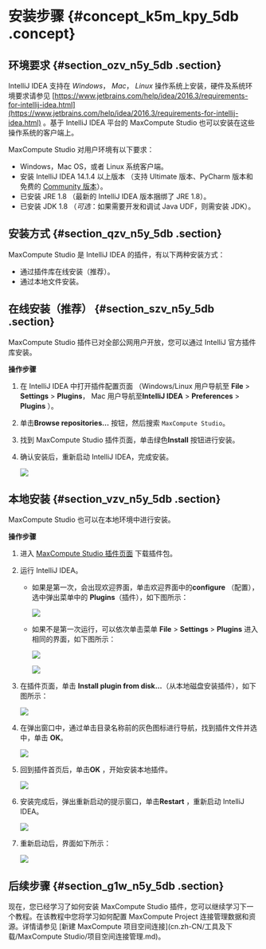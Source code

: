 # 安装步骤 {#concept_k5m_kpy_5db .concept}

## 环境要求 {#section_ozv_n5y_5db .section}

IntelliJ IDEA 支持在 *Windows*， *Mac*， *Linux* 操作系统上安装，硬件及系统环境要求请参见 [https://www.jetbrains.com/help/idea/2016.3/requirements-for-intellij-idea.html](https://www.jetbrains.com/help/idea/2016.3/requirements-for-intellij-idea.html) 。基于 IntelliJ IDEA 平台的 MaxCompute Studio 也可以安装在这些操作系统的客户端上。

MaxCompute Studio 对用户环境有以下要求：

-   Windows，Mac OS，或者 Linux 系统客户端。
-   安装 IntelliJ IDEA 14.1.4 以上版本 （支持 Ultimate 版本、PyCharm 版本和免费的 [Community 版本](https://www.jetbrains.com/idea/download/)）。
-   已安装 JRE 1.8 （最新的 IntelliJ IDEA 版本捆绑了 JRE 1.8）。
-   已安装 JDK 1.8 （*可选*：如果需要开发和调试 Java UDF，则需安装 JDK）。

## 安装方式 {#section_qzv_n5y_5db .section}

MaxCompute Studio 是 IntelliJ IDEA 的插件，有以下两种安装方式：

-   通过插件库在线安装（推荐）。
-   通过本地文件安装。

## 在线安装（推荐） {#section_szv_n5y_5db .section}

MaxCompute Studio 插件已对全部公网用户开放，您可以通过 IntelliJ 官方插件库安装。

**操作步骤**

1.  在 IntelliJ IDEA 中打开插件配置页面 （Windows/Linux 用户导航至 **File** \> **Settings** \> **Plugins**， Mac 用户导航至**IntelliJ IDEA** \> **Preferences** \> **Plugins** ）。
2.  单击**Browse repositories…** 按钮，然后搜索 `MaxCompute Studio`。

3.  找到 MaxCompute Studio 插件页面，单击绿色**Install** 按钮进行安装。

4.  确认安装后，重新启动 IntelliJ IDEA，完成安装。

    ![](http://static-aliyun-doc.oss-cn-hangzhou.aliyuncs.com/assets/img/12117/1555_zh-CN.png)


## 本地安装 {#section_vzv_n5y_5db .section}

MaxCompute Studio 也可以在本地环境中进行安装。

**操作步骤**

1.  进入 [MaxCompute Studio 插件页面](https://plugins.jetbrains.com/plugin/9193?spm=5176.doc44555.2.1.4hXBG1) 下载插件包。

2.  运行 IntelliJ IDEA。

    -   如果是第一次，会出现欢迎界面，单击欢迎界面中的**configure** （配置），选中弹出菜单中的 **Plugins**（插件），如下图所示：

        ![](http://static-aliyun-doc.oss-cn-hangzhou.aliyuncs.com/assets/img/12117/1556_zh-CN.png)

    -   如果不是第一次运行，可以依次单击菜单 **File** \> **Settings** \> **Plugins** 进入相同的界面，如下图所示：

        ![](http://static-aliyun-doc.oss-cn-hangzhou.aliyuncs.com/assets/img/12117/1557_zh-CN.png)

        ![](http://static-aliyun-doc.oss-cn-hangzhou.aliyuncs.com/assets/img/12117/1558_zh-CN.png)

3.  在插件页面，单击 **Install plugin from disk…**（从本地磁盘安装插件），如下图所示：

    ![](http://static-aliyun-doc.oss-cn-hangzhou.aliyuncs.com/assets/img/12117/1559_zh-CN.png)

4.  在弹出窗口中，通过单击目录名称前的灰色图标进行导航，找到插件文件并选中，单击 **OK**。

    ![](http://static-aliyun-doc.oss-cn-hangzhou.aliyuncs.com/assets/img/12117/1561_zh-CN.png)

5.  回到插件首页后，单击**OK** ，开始安装本地插件。

    ![](http://static-aliyun-doc.oss-cn-hangzhou.aliyuncs.com/assets/img/12117/1562_zh-CN.png)

6.  安装完成后，弹出重新启动的提示窗口，单击**Restart** ，重新启动 IntelliJ IDEA。

    ![](http://static-aliyun-doc.oss-cn-hangzhou.aliyuncs.com/assets/img/12117/1563_zh-CN.png)

7.  重新启动后，界面如下所示：

    ![](http://static-aliyun-doc.oss-cn-hangzhou.aliyuncs.com/assets/img/12117/1564_zh-CN.png)


## 后续步骤 {#section_g1w_n5y_5db .section}

现在，您已经学习了如何安装 MaxCompute Studio 插件，您可以继续学习下一个教程。在该教程中您将学习如何配置 MaxCompute Project 连接管理数据和资源。详情请参见 [新建 MaxCompute 项目空间连接](cn.zh-CN/工具及下载/MaxCompute Studio/项目空间连接管理.md)。

